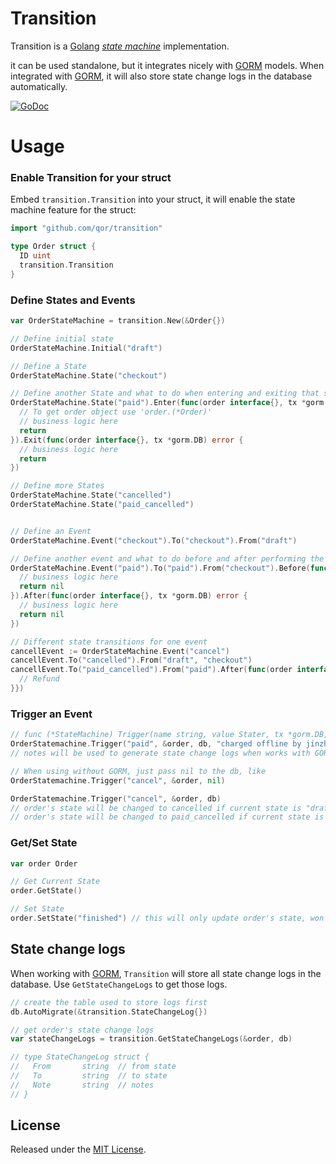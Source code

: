 # Transition

Transition is a [Golang](http://golang.org/) [*state machine*](https://en.wikipedia.org/wiki/Finite-state_machine) implementation.

it can be used standalone, but it integrates nicely with [GORM](https://github.com/jinzhu/gorm) models. When integrated with [GORM](https://github.com/jinzhu/gorm), it will also store state change logs in the database automatically.

[![GoDoc](https://godoc.org/github.com/qor/transition?status.svg)](https://godoc.org/github.com/qor/transition)

# Usage

### Enable Transition for your struct

Embed `transition.Transition` into your struct, it will enable the state machine feature for the struct:

```go
import "github.com/qor/transition"

type Order struct {
  ID uint
  transition.Transition
}
```

### Define States and Events

```go
var OrderStateMachine = transition.New(&Order{})

// Define initial state
OrderStateMachine.Initial("draft")

// Define a State
OrderStateMachine.State("checkout")

// Define another State and what to do when entering and exiting that state.
OrderStateMachine.State("paid").Enter(func(order interface{}, tx *gorm.DB) error {
  // To get order object use 'order.(*Order)'
  // business logic here
  return
}).Exit(func(order interface{}, tx *gorm.DB) error {
  // business logic here
  return
})

// Define more States
OrderStateMachine.State("cancelled")
OrderStateMachine.State("paid_cancelled")


// Define an Event
OrderStateMachine.Event("checkout").To("checkout").From("draft")

// Define another event and what to do before and after performing the transition.
OrderStateMachine.Event("paid").To("paid").From("checkout").Before(func(order interface{}, tx *gorm.DB) error {
  // business logic here
  return nil
}).After(func(order interface{}, tx *gorm.DB) error {
  // business logic here
  return nil
})

// Different state transitions for one event
cancellEvent := OrderStateMachine.Event("cancel")
cancellEvent.To("cancelled").From("draft", "checkout")
cancellEvent.To("paid_cancelled").From("paid").After(func(order interface{}, tx *gorm.DB) error {
  // Refund
}})
```

### Trigger an Event

```go
// func (*StateMachine) Trigger(name string, value Stater, tx *gorm.DB, notes ...string) error
OrderStatemachine.Trigger("paid", &order, db, "charged offline by jinzhu")
// notes will be used to generate state change logs when works with GORM

// When using without GORM, just pass nil to the db, like
OrderStatemachine.Trigger("cancel", &order, nil)

OrderStatemachine.Trigger("cancel", &order, db)
// order's state will be changed to cancelled if current state is "draft"
// order's state will be changed to paid_cancelled if current state is "paid"
```

### Get/Set State

```go
var order Order

// Get Current State
order.GetState()

// Set State
order.SetState("finished") // this will only update order's state, won't save it into database
```

## State change logs

When working with [GORM](https://github.com/jinzhu/gorm), `Transition` will store all state change logs in the database. Use `GetStateChangeLogs` to get those logs.

```go
// create the table used to store logs first
db.AutoMigrate(&transition.StateChangeLog{})

// get order's state change logs
var stateChangeLogs = transition.GetStateChangeLogs(&order, db)

// type StateChangeLog struct {
//   From       string  // from state
//   To         string  // to state
//   Note       string  // notes
// }
```

## License

Released under the [MIT License](http://opensource.org/licenses/MIT).

